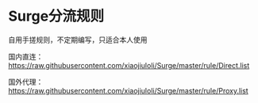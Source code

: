 # Surge分流规则
自用手搓规则，不定期编写，只适合本人使用

国内直连：https://raw.githubusercontent.com/xiaojiuloli/Surge/master/rule/Direct.list

国外代理：https://raw.githubusercontent.com/xiaojiuloli/Surge/master/rule/Proxy.list
